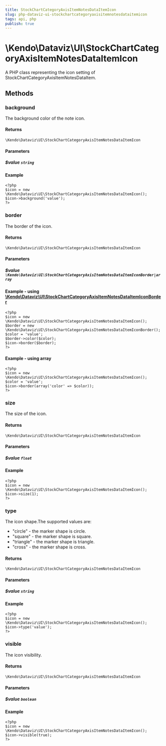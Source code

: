 ```yaml
---
title: StockChartCategoryAxisItemNotesDataItemIcon
slug: php-dataviz-ui-stockchartcategoryaxisitemnotesdataitemicon
tags: api, php
publish: true
---
```


# \Kendo\Dataviz\UI\StockChartCategoryAxisItemNotesDataItemIcon

A PHP class representing the icon setting of StockChartCategoryAxisItemNotesDataItem.


## Methods

### background
The background color of the note icon.

#### Returns
`\Kendo\Dataviz\UI\StockChartCategoryAxisItemNotesDataItemIcon`

#### Parameters

##### $value `string`



#### Example 
    <?php
    $icon = new \Kendo\Dataviz\UI\StockChartCategoryAxisItemNotesDataItemIcon();
    $icon->background('value');
    ?>

### border

The border of the icon.

#### Returns
`\Kendo\Dataviz\UI\StockChartCategoryAxisItemNotesDataItemIcon`

#### Parameters

##### $value `\Kendo\Dataviz\UI\StockChartCategoryAxisItemNotesDataItemIconBorder|array`


#### Example - using [\Kendo\Dataviz\UI\StockChartCategoryAxisItemNotesDataItemIconBorder](/kendo-ui/api/wrappers/php/Kendo/Dataviz/UI/StockChartCategoryAxisItemNotesDataItemIconBorder)
    <?php
    $icon = new \Kendo\Dataviz\UI\StockChartCategoryAxisItemNotesDataItemIcon();
    $border = new \Kendo\Dataviz\UI\StockChartCategoryAxisItemNotesDataItemIconBorder();
    $color = 'value';
    $border->color($color);
    $icon->border($border);
    ?>

#### Example - using array

    <?php
    $icon = new \Kendo\Dataviz\UI\StockChartCategoryAxisItemNotesDataItemIcon();
    $color = 'value';
    $icon->border(array('color' => $color));
    ?>

### size
The size of the icon.

#### Returns
`\Kendo\Dataviz\UI\StockChartCategoryAxisItemNotesDataItemIcon`

#### Parameters

##### $value `float`



#### Example 
    <?php
    $icon = new \Kendo\Dataviz\UI\StockChartCategoryAxisItemNotesDataItemIcon();
    $icon->size(1);
    ?>

### type
The icon shape.The supported values are:
* "circle" - the marker shape is circle.
* "square" - the marker shape is square.
* "triangle" - the marker shape is triangle.
* "cross" - the marker shape is cross.

#### Returns
`\Kendo\Dataviz\UI\StockChartCategoryAxisItemNotesDataItemIcon`

#### Parameters

##### $value `string`



#### Example 
    <?php
    $icon = new \Kendo\Dataviz\UI\StockChartCategoryAxisItemNotesDataItemIcon();
    $icon->type('value');
    ?>

### visible
The icon visibility.

#### Returns
`\Kendo\Dataviz\UI\StockChartCategoryAxisItemNotesDataItemIcon`

#### Parameters

##### $value `boolean`



#### Example 
    <?php
    $icon = new \Kendo\Dataviz\UI\StockChartCategoryAxisItemNotesDataItemIcon();
    $icon->visible(true);
    ?>

